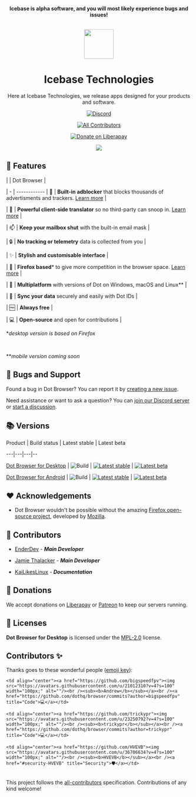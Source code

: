<div align="center">

<strong>Icebase is alpha software, and you will most likely experience bugs and issues!</strong></br></br>

  

<img src="https://user-images.githubusercontent.com/81032902/150001869-e0a402b1-b968-4d14-a816-2dbaa16d12f6.png" height="80" length="80">

# Icebase Technologies

Here at Icebase Technologies, we release apps designed for your products and software.

[![Discord](https://discordapp.com/api/guilds/923762273510641664/widget.png?style=shield)](https://discord.gg/uhatAmEuW7)

[![All Contributors](https://img.shields.io/badge/all_contributors-3-orange.svg?style=shield)](#contributors-)

[![Donate on Liberapay](https://img.shields.io/liberapay/receives/icebase-technologies.svg?logo=liberapay)](https://liberapay.com/icebase-technologies)

<!-- ALL-CONTRIBUTORS-BADGE:END -->

<img src="https://firebasestorage.googleapis.com/v0/b/wumpter14.appspot.com/o/unknown-9.png?alt=media&token=3ba5a8b9-fc6a-476d-a594-fa05fc99803a" />

</div>

## 🚀 Features

|  | Dot Browser |

| - | ------------ | 🚫 | **Built-in adblocker** that blocks thousands of advertisments and trackers. [Learn more](https://github.com/dothq-extensions/adblock) |

| 🔄 | **Powerful client-side translator** so no third-party can snoop in. [Learn more](https://github.com/dothq/dialect) |

| 📫 | **Keep your mailbox shut** with the built-in email mask |

| 🔒 | **No tracking or telemetry** data is collected from you |

| ✨ | **Stylish and customisable interface** |

| 🦊 | **Firefox based*** to give more competition in the browser space. [Learn more](https://github.com/dothq/browser-ff#-foreword) |

| 📱 | **Multiplatform** with versions of Dot on Windows, macOS and Linux** |

| 🤝 | **Sync your data** securely and easily with Dot IDs |

| 🆓 | **Always free** |

| 💻 | **Open-source** and open for contributions |

**desktop version is based on Firefox*

<br />

***mobile version coming soon*

## 💬 Bugs and Support

Found a bug in Dot Browser? You can report it by [creating a new issue](https://github.com/dothq/browser/issues/new?assignees=&labels=%F0%9F%90%9C+bug&template=bug_report.md&title=).

Need assistance or want to ask a question? You can [join our Discord server](https://dothq.co/join) or [start a discussion](https://github.com/dothq/browser/discussions/new).

## 📚 Versions

Product | Build status | Latest stable | Latest beta

---|---|---|--

[Dot Browser for Desktop](https://github.com/dothq/browser-desktop) | ![Build](https://github.com/dothq/browser-desktop/workflows/Build/badge.svg) | [![Latest stable](https://img.shields.io/github/v/release/dothq/browser-desktop?color=white&label=latest%20version)](https://github.com/dothq/browser-desktop/releases/latest) | [![Latest beta](https://img.shields.io/github/v/release/dothq/browser-desktop?color=white&include_prereleases&label=latest%20beta%20version)](https://github.com/dothq/browser-ff/releases)

[Dot Browser for Android](https://github.com/dothq/browser-android) | ![Build](https://github.com/dothq/browser-android/workflows/Build/badge.svg) | [![Latest stable](https://img.shields.io/github/v/release/dothq/browser-android?color=white&label=latest%20version)](https://github.com/dothq/browser-android/releases/latest) | [![Latest beta](https://img.shields.io/github/v/release/dothq/browser-android?color=white&include_prereleases&label=latest%20beta%20version)](https://github.com/dothq/browser-android/releases)

## ❤️ Acknowledgements

- Dot Browser wouldn't be possible without the amazing [Firefox open-source project](https://hg.mozilla.org/mozilla-central/), developed by [Mozilla](https://mozilla.org).

## 🤝 Contributors

- [EnderDev](https://github.com/EnderDev) - ***Main Developer***

- [Jamie Thalacker](https://github.com/jamiethalacker) - ***Main Developer***

- [KaiLikesLinux](https://github.com/KaiTheCEO) - ***Documentation***

## 💸 Donations

We accept donations on [Liberapay](https://liberapay.com/dothq) or [Patreon](https://patreon.com/dothq) to keep our servers running.

## 📜 Licenses

**Dot Browser for Desktop** is licensed under the [MPL-2.0](https://www.mozilla.org/en-US/MPL/2.0) license.

## Contributors ✨

Thanks goes to these wonderful people ([emoji key](https://allcontributors.org/docs/en/emoji-key)):

<!-- markdownlint-restore -->

<!-- prettier-ignore-end -->

<!-- ALL-CONTRIBUTORS-LIST:START - Do not remove or modify this section -->

<!-- prettier-ignore-start -->

<!-- markdownlint-disable -->

<table>

  <tr>

    <td align="center"><a href="https://github.com/bigspeedfpv"><img src="https://avatars.githubusercontent.com/u/21012310?v=4?s=100" width="100px;" alt=""/><br /><sub><b>Andrew</b></sub></a><br /><a href="https://github.com/dothq/browser/commits?author=bigspeedfpv" title="Code">💻</a></td>

    <td align="center"><a href="https://github.com/trickypr"><img src="https://avatars.githubusercontent.com/u/23250792?v=4?s=100" width="100px;" alt=""/><br /><sub><b>trickypr</b></sub></a><br /><a href="https://github.com/dothq/browser/commits?author=trickypr" title="Code">💻</a></td>

    <td align="center"><a href="https://github.com/HVEVB"><img src="https://avatars.githubusercontent.com/u/36706634?v=4?s=100" width="100px;" alt=""/><br /><sub><b>HVEVB</b></sub></a><br /><a href="#security-HVEVB" title="Security">🛡️</a></td>

  </tr>

</table>

<!-- markdownlint-restore -->

<!-- prettier-ignore-end -->

<!-- ALL-CONTRIBUTORS-LIST:END -->

This project follows the [all-contributors](https://github.com/all-contributors/all-contributors) specification. Contributions of any kind welcome!
